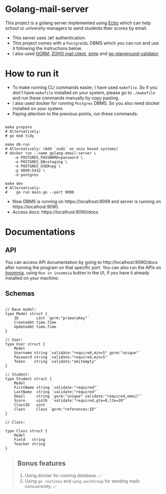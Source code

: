 # Golang-mail-server

This project is a golang server implemented using [Echo](https://echo.labstack.com/) which can help school or university managers to send students their scores by email. 

- This server uses `JWT` authentication.
- This project comes with a `PostgreSQL` DBMS which you can run and use it following the instructions below.
- I also used [GORM](https://gorm.io/), [ZOHO mail client](https://www.zoho.com/), [smtp](https://pkg.go.dev/net/smtp) and [go-playground-validator](github.com/go-playground/validator/v1)

# How to run it

- To make running CLI commands easier, I have used `makefile`. So if you don't have `makefile` installed on your system, please go to `./makefile` and run these commands manually by copy pasting.
- I also used docker for running `Postgres` DBMS. So you also need docker installed on your system.
- Paying attention to the previous points, run these commands:

```shell

make prepare
# Alternatively:
# go mod tidy

make db-run
# Alternatively: (Add `sudo` on unix based systems)
# docker run --name golang-email-server \
	-e POSTGRES_PASSWORD=password \
	-e POSTGRES_DB=staging \
	-e POSTGRES_USER=pg \
	-p 9099:5432 \
	-d postgres

make dev
# Alternatively:
# 	 go run main.go --port 9090

```
- Now DBMS is running on https://localhost:9099 and server is running on https://localhost:9090.
- Access docs: https://localhost:9090/docs

# Documentations

## API

You can access API documentation by going to http://localhost:9090/docs after running the program on that specific port. You can also run the APIs on [Insomnia](https://insomnia.rest/), using `Run in insomnia` button in the UI, if you have it already installed on your machine.

## Schemas

```golang

// Base model:
type Model struct {
	ID        uint `gorm:"primaryKey"`
	CreatedAt time.Time
	UpdatedAt time.Time
}

// User:
type User struct {
	Model
	Username string `validate:"required,min=5" gorm:"unique"`
	Password string `validate:"required,min=5"`
	Token    string `validate:"omitempty"`
}

// Student:
type Student struct {
	Model
	FirstName string `validate:"required"`
	LastName  string `validate:"required"`
	Email     string `gorm:"unique" validate:"required,email"`
	Score     uint8  `validate:"required,gte=0,lte=20"`
	ClassID   uint
	Class     Class `gorm:"references:ID"`
}

// Class:

type Class struct {
	Model
	Field   string
	Teacher string
}
```
> ## Bonus features
> 1. Using docker for running database. ✅
> 2. Using `go routines` and `syng.waitGroup` for sending mails concurrently. ✅